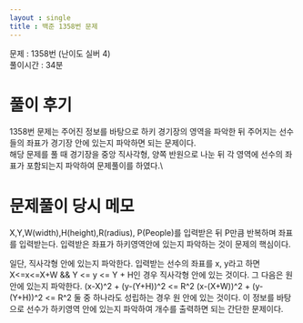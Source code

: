 ```yaml
---
layout : single
title : 백준 1358번 문제
---
```

문제 : 1358번 (난이도 실버 4)\
풀이시간 : 34분

# 풀이 후기
1358번 문제는 주어진 정보를 바탕으로 하키 경기장의 영역을 파악한 뒤 주어지는 선수들의 좌표가 경기장 안에 있는지 파악하면 되는 문제이다.\
해당 문제를 풀 때 경기장을 중앙 직사각형, 양쪽 반원으로 나눈 뒤 각 영역에 선수의 좌표가 포함되는지 파악하여 문제풀이를 하였다.\

# 문제풀이 당시 메모
X,Y,W(width),H(height),R(radius), P(People)를 입력받은 뒤 P만큼 반복하며 좌표를 입력받는다.
입력받은 좌표가 하키영역안에 있는지 파악하는 것이 문제의 핵심이다.

일단, 직사각형 안에 있는지 파악한다.
입력받는 선수의 좌표를 x, y라고 하면
X<=x<=X+W && Y <= y <= Y + H인 경우 직사각형 안에 있는 것이다.
그 다음은 원 안에 있는지 파악한다.
(x-X)^2 + (y-(Y+H))^2 <= R^2
(x-(X+W))^2 + (y-(Y+H))^2 <= R^2 둘 중 하나라도 성립하는 경우 원 안에 있는 것이다.
이 정보를 바탕으로 선수가 하키영역 안에 있는지 파악하여 개수를 출력하면 되는 간단한 문제이다.

